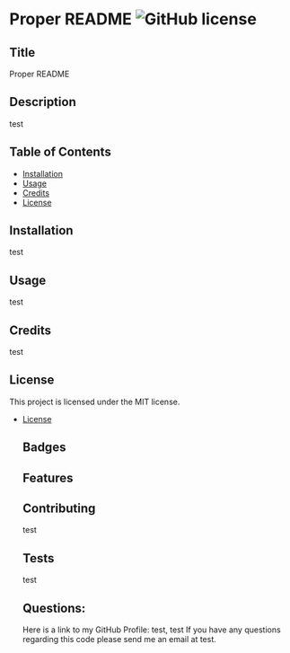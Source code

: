 
  # Proper README ![GitHub license](https://img.shields.io/badge/license-MIT-blue.svg)

  ## Title
  Proper README
  
  ## Description 
  test

  ## Table of Contents

  * [Installation](#installation)
  * [Usage](#usage)
  * [Credits](#credits)
  * [License](#license)
  

  ## Installation 
  test
  
  ## Usage 
  test
  
  ## Credits 
  test

  ## License
  
  This project is licensed under the MIT license. 
* [License](#license)


  ## Badges

  ## Features

  ## Contributing
  test

  ## Tests
  test

  ## Questions:
  Here is a link to my GitHub Profile: test, test
  If you have any questions regarding this code please send me an email at test.
  

